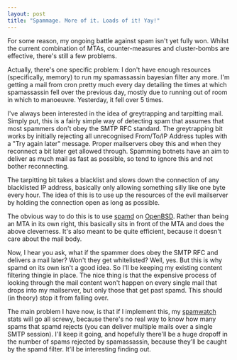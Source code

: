 ```yaml
---
layout: post
title: "Spammage. More of it. Loads of it! Yay!"
---
```

For some reason, my ongoing battle against spam isn't yet fully won.
Whilst the current combination of MTAs, counter-measures and cluster-bombs are
effective, there's still a few problems.

Actually, there's one specific problem: I don't have enough resources
(specifically, memory) to run my spamassassin bayesian filter any more. I'm
getting a mail from cron pretty much every day detailing the times at which
spamassassin fell over the previous day, mostly due to running out of room in
which to manoeuvre. Yesterday, it fell over 5 times.

I've always been interested in the idea of greytrapping and tarpitting mail.
Simply put, this is a fairly simple way of detecting spam that assumes that
most spammers don't obey the SMTP RFC standard. The greytrapping bit works by
initially rejecting all unrecognised From/To/IP Address tuples with a "Try
again later" message. Proper mailservers obey this and when they reconnect a
bit later get allowed through. Spamming botnets have an aim to deliver as much
mail as fast as possible, so tend to ignore this and not bother reconnecting.

The tarpitting bit takes a blacklist and slows down the connection of any
blacklisted IP address, basically only allowing something silly like one byte
every hour. The idea of this is to use up the resources of the evil mailserver
by holding the connection open as long as possible.

The obvious way to do this is to use [spamd][2] on [OpenBSD][3]. Rather than
being an MTA in its own right, this basically sits in front of the MTA and
does the above cleverness. It's also meant to be quite efficient, because it
doesn't care about the mail body.

Now, I hear you ask, what if the spammer does obey the SMTP RFC and delivers a
mail later? Won't they get whitelisted? Well, yes. But this is why spamd on
its own isn't a good idea. So I'll be keeping my existing content filtering
thingie in place. The nice thing is that the expensive process of looking
through the mail content won't happen on every single mail that drops into my
mailserver, but only those that get past spamd. This should (in theory) stop
it from falling over.

The main problem I have now, is that if I implement this, my [spamwatch][4]
stats will go all screwy, because there's no real way to know how many spams
that spamd rejects (you can deliver multiple mails over a single SMTP
session). I'll keep it going, and hopefully there'll be a huge dropoff in the
number of spams rejected by spamassassin, because they'll be caught by the
spamd filter. It'll be interesting finding out.

   [2]: http://www.openbsd.org/spamd/

   [3]: http://www.openbsd.org/

   [4]: http://www.growse.com/projects/spamwatch/

